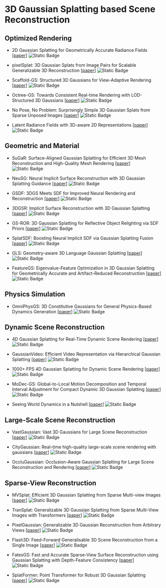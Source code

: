 # 3D Gaussian Splatting based Scene Reconstruction

## Optimized Rendering

- 2D Gaussian Splatting for Geometrically Accurate Radiance Fields [[paper](https://arxiv.org/abs/2403.17888)] ![Static Badge](https://img.shields.io/badge/SIGGRAPH%202024-red)
- pixelSplat: 3D Gaussian Splats from Image Pairs for Scalable Generalizable 3D Reconstruction [[paper](https://arxiv.org/abs/2312.12337)] ![Static Badge](https://img.shields.io/badge/arXiv%202312-red)
- Scaffold-GS: Structured 3D Gaussians for View-Adaptive Rendering [[paper](https://arxiv.org/abs/2312.00109)] ![Static Badge](https://img.shields.io/badge/CVPR%202024-blue)

- Octree-GS: Towards Consistent Real-time Rendering with LOD-Structured 3D Gaussians [[paper](https://arxiv.org/abs/2403.17898)] ![Static Badge](https://img.shields.io/badge/arXiv%202403-red)

- No Pose, No Problem: Surprisingly Simple 3D Gaussian Splats from Sparse Unposed Images [[paper](https://arxiv.org/abs/2410.24207)] ![Static Badge](https://img.shields.io/badge/arXiv%202410-red)

- Latent Radiance Fields with 3D-aware 2D Representations [[paper](https://arxiv.org/abs/2502.09613)] ![Static Badge](https://img.shields.io/badge/ICLR%202025-blue)

## Geometric and Material

- SuGaR: Surface-Aligned Gaussian Splatting for Efficient 3D Mesh Reconstruction and High-Quality Mesh Rendering [[paper](https://openaccess.thecvf.com/content/CVPR2024/papers/Guedon_SuGaR_Surface-Aligned_Gaussian_Splatting_for_Efficient_3D_Mesh_Reconstruction_and_CVPR_2024_paper.pdf)] ![Static Badge](https://img.shields.io/badge/CVPR%202024-blue)

- NeuSG: Neural Implicit Surface Reconstruction with 3D Gaussian Splatting Guidance [[paper](https://arxiv.org/abs/2312.00846)] ![Static Badge](https://img.shields.io/badge/arXiv%202312-red)

- GSDF: 3DGS Meets SDF for Improved Neural Rendering and Reconstruction [[paper](https://arxiv.org/abs/2403.16964)] ![Static Badge](https://img.shields.io/badge/NeurIPS%202024-blue)

- 3DGSR: Implicit Surface Reconstruction with 3D Gaussian Splatting [[paper](https://dl.acm.org/doi/10.1145/3687952)] ![Static Badge](https://img.shields.io/badge/ACM%20Transactions%20on%20Graphics-blue)

- GS-ROR: 3D Gaussian Splatting for Reflective Object Relighting via SDF Priors [[paper](https://arxiv.org/abs/2406.18544)] ![Static Badge](https://img.shields.io/badge/arXiv%202406-red)

- SplatSDF: Boosting Neural Implicit SDF via Gaussian Splatting Fusion [[paper](https://arxiv.org/abs/2411.15468)] ![Static Badge](https://img.shields.io/badge/arXiv%202411-red)


- GLS: Geometry-aware 3D Language Gaussian Splatting [[paper](https://arxiv.org/abs/2411.18066)] ![Static Badge](https://img.shields.io/badge/arXiv%202411-red)

- FeatureGS: Eigenvalue-Feature Optimization in 3D Gaussian Splatting for Geometrically Accurate and Artifact-Reduced Reconstruction [[paper](https://arxiv.org/abs/2501.17655)] ![Static Badge](https://img.shields.io/badge/arXiv%202501-red)


## Physics Simulation

- OmniPhysGS: 3D Constitutive Gaussians for General Physics-Based Dynamics Generation [[paper](https://arxiv.org/abs/2501.18982)] ![Static Badge](https://img.shields.io/badge/ICLR%202025-blue)


## Dynamic Scene Reconstruction

- 4D Gaussian Splatting for Real-Time Dynamic Scene Rendering [[paper](https://arxiv.org/abs/2310.08528)] ![Static Badge](https://img.shields.io/badge/CVPR%202024-blue)


- GaussianVideo: Efficient Video Representation via Hierarchical Gaussian Splatting [[paper](https://arxiv.org/abs/2501.04782)] ![Static Badge](https://img.shields.io/badge/arXiv%202501-red)

- 1000+ FPS 4D Gaussian Splatting for Dynamic Scene Rendering [[paper](https://arxiv.org/abs/2503.16422)] ![Static Badge](https://img.shields.io/badge/arXiv%202503-red)

- MoDec-GS: Global-to-Local Motion Decomposition and Temporal Interval Adjustment for Compact Dynamic 3D Gaussian Splatting [[paper](https://arxiv.org/abs/2501.03714)] ![Static Badge](https://img.shields.io/badge/arXiv%202501-red)

- Seeing World Dynamics in a Nutshell [[paper](https://arxiv.org/abs/2502.03465)] ![Static Badge](https://img.shields.io/badge/arXiv%202502-red)


## Large-Scale Scene Reconstruction

- VastGaussian: Vast 3D Gaussians for Large Scene Reconstruction [[paper](http://openaccess.thecvf.com/content/CVPR2024/papers/Lin_VastGaussian_Vast_3D_Gaussians_for_Large_Scene_Reconstruction_CVPR_2024_paper.pdf)] ![Static Badge](https://img.shields.io/badge/CVPR%202024-blue)

- CityGaussian: Real-time high-quality large-scale scene rendering with gaussians [[paper](https://arxiv.org/pdf/2404.01133)] ![Static Badge](https://img.shields.io/badge/ECCV%202024-blue)

- OccluGaussian: Occlusion-Aware Gaussian Splatting for Large Scene Reconstruction and Rendering [[paper](https://arxiv.org/abs/2503.16177)] ![Static Badge](https://img.shields.io/badge/arXiv%202503-red)


## Sparse-View Reconstruction

- MVSplat: Efficient 3D Gaussian Splatting from Sparse Multi-view Images [[paper](https://arxiv.org/abs/2403.14627)] ![Static Badge](https://img.shields.io/badge/ECCV%202024-blue)

- TranSplat: Generalizable 3D Gaussian Splatting from Sparse Multi-View Images with Transformers [[paper](https://arxiv.org/abs/2408.13770)] ![Static Badge](https://img.shields.io/badge/arXiv%202408-red)


- PixelGaussian: Generalizable 3D Gaussian Reconstruction from Arbitrary Views [[paper](https://arxiv.org/abs/2410.18979)] ![Static Badge](https://img.shields.io/badge/arXiv%202410-red)

- Flash3D: Feed-Forward Generalisable 3D Scene Reconstruction from a Single Image [[paper](https://arxiv.org/abs/2406.04343)] ![Static Badge](https://img.shields.io/badge/arXiv%202406-red)


- FatesGS: Fast and Accurate Sparse-View Surface Reconstruction using Gaussian Splatting with Depth-Feature Consistency [[paper](https://arxiv.org/abs/2501.04628)] ![Static Badge](https://img.shields.io/badge/arXiv%202501-red)

- SplatFormer: Point Transformer for Robust 3D Gaussian Splatting [[paper](https://arxiv.org/abs/2411.06390)] ![Static Badge](https://img.shields.io/badge/ICLR%202025-blue)